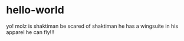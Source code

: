 # hello-world
yo!
molz is shaktiman
be scared of shaktiman
he has a wingsuite in his apparel
he can fly!!!

